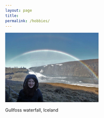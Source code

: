 ```yaml
---
layout: page
title: 
permalink: /hobbies/
---
```

<img src="/IMG_9087.JPG" width="300">

Gullfoss waterfall, Iceland

